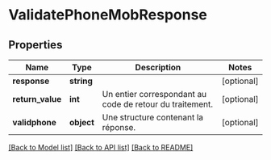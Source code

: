 # ValidatePhoneMobResponse

## Properties
Name | Type | Description | Notes
------------ | ------------- | ------------- | -------------
**response** | **string** |  | [optional] 
**return_value** | **int** | Un entier correspondant au code de retour du traitement. | [optional] 
**validphone** | **object** | Une structure contenant la réponse. | [optional] 

[[Back to Model list]](../README.md#documentation-for-models) [[Back to API list]](../README.md#documentation-for-api-endpoints) [[Back to README]](../README.md)


